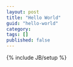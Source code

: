 ```yaml
---
layout: post
title: "Hello World"
guid: "hello-world"
category:
tags: []
published: false
---
```

{% include JB/setup %}
